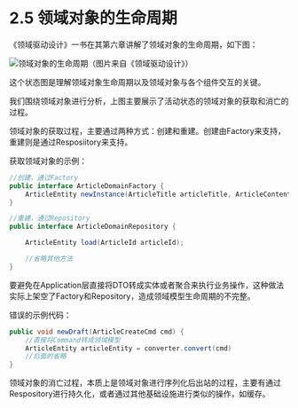 # 2.5 领域对象的生命周期

《领域驱动设计》一书在其第六章讲解了领域对象的生命周期，如下图：

![](https://p3-sign.toutiaoimg.com/tos-cn-i-qvj2lq49k0/9a90c5f1e4424cabbca01503ae66df22~noop.image?_iz=58558&from=article.pc_detail&x-expires=1675792891&x-signature=0MOXeP5WpkyE%2F7n55n986m4O6gw%3D)领域对象的生命周期（图片来自《领域驱动设计》）

这个状态图是理解领域对象生命周期以及领域对象与各个组件交互的关键。

我们围绕领域对象进行分析，上图主要展示了活动状态的领域对象的获取和消亡的过程。

领域对象的获取过程，主要通过两种方式：创建和重建。创建由Factory来支持，重建则是通过Resposiitory来支持。

获取领域对象的示例：

```java
//创建，通过Factory
public interface ArticleDomainFactory {
    ArticleEntity newInstance(ArticleTitle articleTitle, ArticleContent articleContent);
}

//重建，通过Repository
public interface ArticleDomainRepository {

    ArticleEntity load(ArticleId articleId);

    //省略其他方法
}
```

要避免在Application层直接将DTO转成实体或者聚合来执行业务操作，这种做法实际上架空了Factory和Repository，造成领域模型生命周期的不完整。

错误的示例代码：

```java
public void newDraft(ArticleCreateCmd cmd) {
    //直接将Command转成领域模型
    ArticleEntity articleEntity = converter.convert(cmd)
    //后面的省略
}
```

领域对象的消亡过程，本质上是领域对象进行序列化后出站的过程，主要有通过Respository进行持久化，或者通过其他基础设施进行类似的操作，如缓存。

<!--@include: ../footer.md-->
